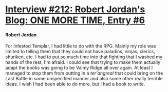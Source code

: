 # [Interview #212: Robert Jordan's Blog: ONE MORE TIME, Entry #6](https://www.theoryland.com/intvmain.php?i=212#6)

#### Robert Jordan

For Infested Templar, I had little to do with the RPG. Mainly my role was limited to telling them that they could not have paladins, ninjas, clerics, shuriken, etc. I had to put so much time into that fighting that I washed my hands of the rest, I'm afraid. I could see that trying to make them actually adapt the books was going to be Valmy Ridge all over again. At least I managed to stop them from putting in a
*ter'angreal*
that could bring on the Last Battle in some unspecified manner and also some other really terrible ideas. I wish I had been able to do more, but I had a book to write.

